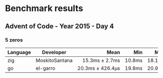# Benchmark results

## Advent of Code - Year 2015 - Day 4

### 5 zeros

| Language | Developer | Mean | Min | Max | Relative | Runs |
| -------- | --------- | ----: | ---: | ---: | -------: | ---- |
| zig | MoskitoSantana | 15.3ms&#160;±&#160;2.7ms | 10.8ms | 18.1ms | 1 | 5/0/0/0 |
| go | el-garro | 20.3ms&#160;±&#160;426.4μs | 19.8ms | 20.9ms | 1.3&#160;±&#160;0.7 | 5/0/0/0 |
